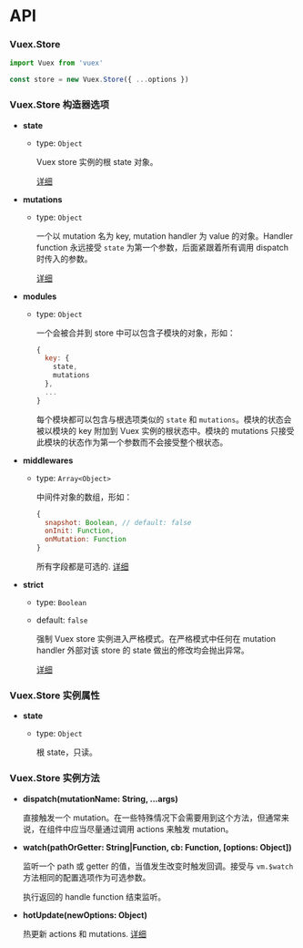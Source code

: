 # API

### Vuex.Store

``` js
import Vuex from 'vuex'

const store = new Vuex.Store({ ...options })
```

### Vuex.Store 构造器选项

- **state**

  - type: `Object`

    Vuex store 实例的根 state 对象。

    [详细](state.md)

- **mutations**

  - type: `Object`

    一个以 mutation 名为 key, mutation handler 为 value 的对象。Handler function 永远接受 `state` 为第一个参数，后面紧跟着所有调用 dispatch 时传入的参数。

    [详细](mutations.md)

- **modules**

  - type: `Object`

    一个会被合并到 store 中可以包含子模块的对象，形如：

    ``` js
    {
      key: {
        state,
        mutations
      },
      ...
    }
    ```

    每个模块都可以包含与根选项类似的 `state` 和 `mutations`。模块的状态会被以模块的 key 附加到 Vuex 实例的根状态中。模块的 mutations 只接受此模块的状态作为第一个参数而不会接受整个根状态。

- **middlewares**

  - type: `Array<Object>`

    中间件对象的数组，形如：

    ``` js
    {
      snapshot: Boolean, // default: false
      onInit: Function,
      onMutation: Function
    }
    ```

    所有字段都是可选的. [详细](middlewares.md)

- **strict**

  - type: `Boolean`
  - default: `false`

    强制 Vuex store 实例进入严格模式。在严格模式中任何在 mutation handler 外部对该 store 的 state 做出的修改均会抛出异常。

    [详细](strict.md)

### Vuex.Store 实例属性

- **state**

  - type: `Object`

    根 state，只读。

### Vuex.Store 实例方法

- **dispatch(mutationName: String, ...args)**

  直接触发一个 mutation。在一些特殊情况下会需要用到这个方法，但通常来说，在组件中应当尽量通过调用 actions 来触发 mutation。

- **watch(pathOrGetter: String|Function, cb: Function, [options: Object])**

  监听一个 path 或 getter 的值，当值发生改变时触发回调。接受与 `vm.$watch` 方法相同的配置选项作为可选参数。

  执行返回的 handle function 结束监听。

- **hotUpdate(newOptions: Object)**

  热更新 actions 和 mutations. [详细](hot-reload.md)
